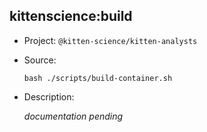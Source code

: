 ## kittenscience:build

-   Project: `@kitten-science/kitten-analysts`
-   Source:

    ```shell
    bash ./scripts/build-container.sh
    ```

-   Description:

    _documentation pending_
